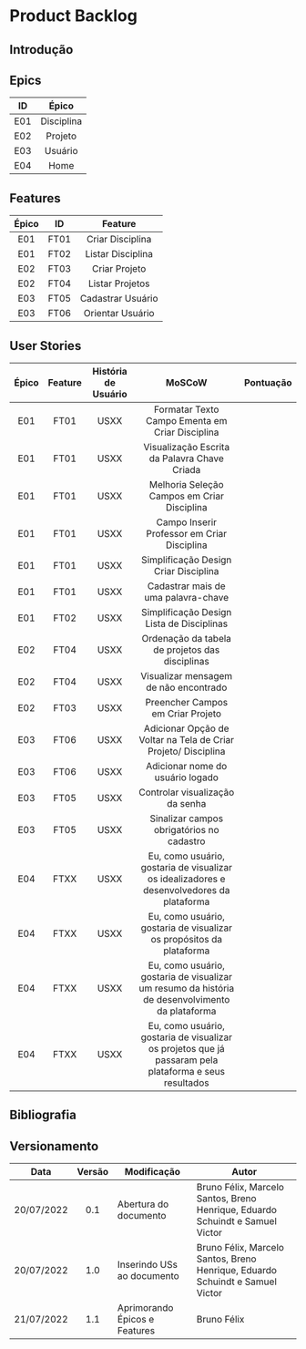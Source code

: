 # Product Backlog

## Introdução


## Epics
| **ID** | **Épico** |
| :-: | :-: |
| E01 | Disciplina |
| E02 | Projeto |
| E03 | Usuário |
| E04 | Home |

## Features
| **Épico** | **ID** | **Feature** |
| :-: | :-: | :-: |
| E01 | FT01 | Criar Disciplina |
| E01 | FT02 | Listar Disciplina |
| E02 | FT03 | Criar Projeto |
| E02 | FT04 | Listar Projetos |
| E03 | FT05 | Cadastrar Usuário |
| E03 | FT06 | Orientar Usuário |

## User Stories
| **Épico** | **Feature** | **História de Usuário** | **MoSCoW** | **Pontuação** |
| :-: | :-: | :-: | :-: | :-: |
| E01 | FT01 | USXX | Formatar Texto Campo Ementa em Criar Disciplina |
| E01 | FT01 | USXX | Visualização Escrita da Palavra Chave Criada |
| E01 | FT01 | USXX | Melhoria Seleção Campos em Criar Disciplina |
| E01 | FT01 | USXX | Campo Inserir Professor em Criar Disciplina |
| E01 | FT01 | USXX | Simplificação Design Criar Disciplina |
| E01 | FT01 | USXX | Cadastrar mais de uma palavra-chave |
| E01 | FT02 | USXX | Simplificação Design Lista de Disciplinas |
| E02 | FT04 | USXX | Ordenação da tabela de projetos das disciplinas |
| E02 | FT04 | USXX | Visualizar mensagem de não encontrado |
| E02 | FT03 | USXX | Preencher Campos em Criar Projeto |
| E03 | FT06 | USXX | Adicionar Opção de Voltar na Tela de Criar Projeto/ Disciplina |
| E03 | FT06 | USXX | Adicionar nome do usuário logado |
| E03 | FT05 | USXX | Controlar visualização da senha |
| E03 | FT05 | USXX | Sinalizar campos obrigatórios no cadastro |
| E04 | FTXX | USXX | Eu, como usuário, gostaria de visualizar os idealizadores e desenvolvedores da plataforma |
| E04 | FTXX | USXX | Eu, como usuário, gostaria de visualizar os propósitos da plataforma |
| E04 | FTXX | USXX | Eu, como usuário, gostaria de visualizar um resumo da história de desenvolvimento da plataforma |
| E04 | FTXX | USXX | Eu, como usuário, gostaria de visualizar os projetos que já passaram pela plataforma e seus resultados |

## Bibliografia


## Versionamento
| **Data** | **Versão** | **Modificação** | **Autor** |
| :-: | :-: | --- | --- |
| 20/07/2022 | 0.1 | Abertura do documento | Bruno Félix, Marcelo Santos, Breno Henrique, Eduardo Schuindt e Samuel Victor |
| 20/07/2022 | 1.0 | Inserindo USs ao documento | Bruno Félix, Marcelo Santos, Breno Henrique, Eduardo Schuindt e Samuel Victor |
| 21/07/2022 | 1.1 | Aprimorando Épicos e Features | Bruno Félix |